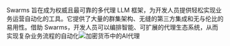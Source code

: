 Swarms 旨在成为权威且最可靠的多代理 LLM 框架，为开发人员提供轻松实现业务运营自动化的工具。它提供了大量的群集架构、无缝的第三方集成和无与伦比的易用性。借助 Swarms，开发人员可以编排智能、可扩展的代理生态系统，从而实现复杂业务流程的自动化![加密货币中的AI代理](./${img}/加密货币中的AI代理.png)